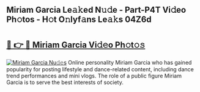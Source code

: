 ## Miriam Garcia Le𝚊𝚔ed N𝚞𝚍e - Part-P4T Vi𝚍eo Ph𝚘tos - H𝚘t O𝚗lyf𝚊ns Le𝚊𝚔s 04Z6d

# <h2><a href="http://hf2wj6.feru.top/?c=Miriam+Garcia">🔗 👉 🔴 Miriam Garcia Vi𝚍𝚎o Ph𝚘t𝚘𝚜</a></h2>

[![Miriam Garcia Nu𝚍𝚎s](https://i.imgur.com/0TWrTi3.gif)](http://hf2wj6.feru.top/?c=Miriam+Garcia)
Online personality Miriam Garcia who has gained popularity for posting lifestyle and dance-related content, including dance trend performances and mini vlogs. The role of a public figure Miriam Garcia is to serve the best interests of society. 
